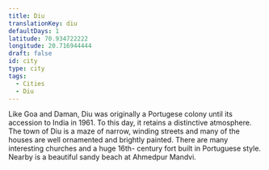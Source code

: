 ```yaml
---
title: Diu
translationKey: diu
defaultDays: 1
latitude: 70.934722222
longitude: 20.716944444
draft: false
id: city
type: city
tags:
  - Cities
  - Diu
---
```

Like Goa and Daman, Diu was originally a Portugese colony until its accession to India in 1961. To this day, it retains a distinctive atmosphere. The town of Diu is a maze of narrow, winding streets and many of the houses are well ornamented and brightly painted. There are many interesting churches and a huge 16th- century fort built in Portuguese style. Nearby is a beautiful sandy beach at Ahmedpur Mandvi.